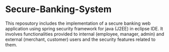 # Secure-Banking-System
This reposutory includes the implementation of a secure banking web application using spring security
framework for java (J2EE) in eclipse IDE. It involves functionalities provided to internal (employee,
manager, admin) and external (merchant, customer) users and the security features related to them.
